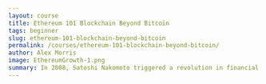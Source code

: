 ```yaml
---
layout: course
title: Ethereum 101 Blockchain Beyond Bitcoin
tags: beginner
slug: ethereum-101-blockchain-beyond-bitcoin
permalink: /courses/ethereum-101-blockchain-beyond-bitcoin/
author: Alex Morris
image: EthereumGrowth-1.png
summary: In 2008, Satoshi Nakomoto triggered a revolution in financial sovereignty with the proposal of the Bitcoin distributed ledger. In the years that followed, developers around the world proposed adaptations of this design and expanded the idea we now call blockchain.<br>In 2015, a 19-year-old named Vitalik Buterin proposed that in addition to the value transfer functionality, the blockchain could be used to coordinate computers around the world and create a single global computer. In this course, we’ll explore how the concept of a blockchain has evolved, and help you get familiar with the terminology and concepts of decentralized computing with Ethereum as an example.<br>This course covers the evolution of distributed ledger technology from Bitcoin to Blockchain. If you haven't yet, you may want to explore our Blockchain Center or Blockchain 101 to get up to speed on the vocabulary. Most of the topics we'll cover will not require technical knowledge, but it will help to have a clear understanding of the keywords and how different concepts relate to each other.
---
```

